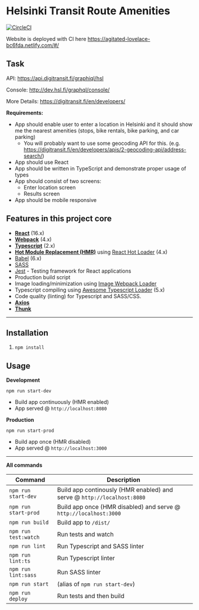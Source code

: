 # Helsinki Transit Route Amenities

[![CircleCI](https://circleci.com/gh/vygandas/helsinki-transit-route-amenities-react-typescript-graphql/tree/master.svg?style=svg)](https://circleci.com/gh/vygandas/helsinki-transit-route-amenities-react-typescript-graphql/tree/master)

Website is deployed with CI here https://agitated-lovelace-bc6fda.netlify.com/#/

## Task

API: https://api.digitransit.fi/graphiql/hsl

Console: http://dev.hsl.fi/graphql/console/ 

More Details: https://digitransit.fi/en/developers/
 
**Requirements:**

- App should enable user to enter a location in Helsinki and it should show me the nearest amenities (stops, bike rentals, bike parking, and car parking)
  - You will probably want to use some geocoding API for this. 
    (e.g. https://digitransit.fi/en/developers/apis/2-geocoding-api/address-search/) 
- App should use React
- App should be written in TypeScript and demonstrate proper usage of types 
- App should consist of two screens:
  - Enter location screen
  - Results screen
- App should be mobile responsive


## Features in this project core

* **[React](https://facebook.github.io/react/)** (16.x)
* **[Webpack](https://webpack.js.org/)** (4.x)
* **[Typescript](https://www.typescriptlang.org/)** (2.x)
* **[Hot Module Replacement (HMR)](https://webpack.js.org/concepts/hot-module-replacement/)** using [React Hot Loader](https://github.com/gaearon/react-hot-loader) (4.x)
* [Babel](http://babeljs.io/) (6.x)
* [SASS](http://sass-lang.com/)
* [Jest](https://facebook.github.io/jest/) - Testing framework for React applications
* Production build script
* Image loading/minimization using [Image Webpack Loader](https://github.com/tcoopman/image-webpack-loader)
* Typescript compiling using [Awesome Typescript Loader](https://github.com/s-panferov/awesome-typescript-loader) (5.x)
* Code quality (linting) for Typescript and SASS/CSS.
* **[Axios](https://github.com/axios/axios)**
* **[Thunk](https://github.com/reduxjs/redux-thunk)**
---

## Installation
1. `npm install`

## Usage
**Development**

`npm run start-dev`

* Build app continuously (HMR enabled)
* App served @ `http://localhost:8080` 

**Production**

`npm run start-prod`

* Build app once (HMR disabled)
* App served @ `http://localhost:3000`

---

**All commands**

Command | Description
--- | ---
`npm run start-dev` | Build app continously (HMR enabled) and serve @ `http://localhost:8080`
`npm run start-prod` | Build app once (HMR disabled) and serve @ `http://localhost:3000`
`npm run build` | Build app to `/dist/` 
`npm run test:watch` | Run tests and watch
`npm run lint` | Run Typescript and SASS linter
`npm run lint:ts` | Run Typescript linter
`npm run lint:sass` | Run SASS linter
`npm run start` | (alias of `npm run start-dev`)
`npm run deploy` | Run tests and then build

